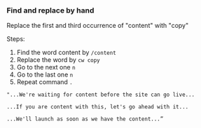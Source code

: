 ### Find and replace by hand

Replace the first and third occurrence of "content" with "copy"

Steps:

1. Find the word content by `/content`
2. Replace the word by `cw copy`
3. Go to the next one `n`
4. Go to the last one `n`
5. Repeat command `.`

```text
"...We're waiting for content before the site can go live...

...If you are content with this, let's go ahead with it...

...We'll launch as soon as we have the content...”
```
